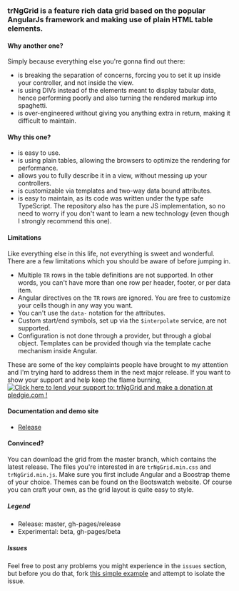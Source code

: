### trNgGrid is a feature rich data grid based on the popular AngularJs framework and making use of plain HTML table elements.

#### Why another one?
Simply because everything else you're gonna find out there:
- is breaking the separation of concerns, forcing you to set it up inside your controller, and not inside the view.
- is using DIVs instead of the elements meant to display tabular data, hence performing poorly and also turning the rendered markup into spaghetti.
- is over-engineered without giving you anything extra in return, making it difficult to maintain.

#### Why this one?
- is easy to use.
- is using plain tables, allowing the browsers to optimize the rendering for performance.
- allows you to fully describe it in a view, without messing up your controllers.
- is customizable via templates and two-way data bound attributes.
- is easy to maintain, as its code was written under the type safe TypeScript. The repository also has the pure JS implementation, so no need to worry if you don't want to learn a new technology (even though I strongly recommend this one).

#### Limitations
Like everything else in this life, not everything is sweet and wonderful. 
There are a few limitations which you should be aware of before jumping in.
- Multiple `TR` rows in the table definitions are not supported. In other words, you can't have more than one row per header, footer, or per data item.
- Angular directives on the `TR` rows are ignored. You are free to customize your cells though in any way you want.
- You can't use the `data-` notation for the attributes.
- Custom start/end symbols, set up via the `$interpolate` service, are not supported.
- Configuration is not done through a provider, but through a global object. Templates can be provided though via the template cache mechanism inside Angular.

These are some of the key complaints people have brought to my attention and I'm trying hard to address them in the next major release.
If you want to show your support and help keep the flame burning, <a href='https://pledgie.com/campaigns/28572'><img alt='Click here to lend your support to: trNgGrid and make a donation at pledgie.com !' src='https://pledgie.com/campaigns/28572.png?skin_name=chrome' border='0' ></a>

#### Documentation and demo site
 - [Release](http://moonstorm.github.io/trNgGrid/release)

#### Convinced?
You can download the grid from the master branch, which contains the latest release. 
The files you're interested in are `trNgGrid.min.css` and `trNgGrid.min.js`. 
Make sure you first include Angular and a Boostrap theme of your choice. 
Themes can be found on the Bootswatch website. 
Of course you can craft your own, as the grid layout is quite easy to style.

##### Legend
- Release: master, gh-pages/release
- Experimental: beta, gh-pages/beta

##### Issues
 Feel free to post any problems you might experience in the `issues` section, but before you do that, fork [this simple example](http://jsfiddle.net/MoonStorm/pkuca2f8/) and attempt to isolate the issue.
 

